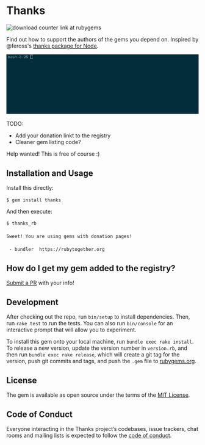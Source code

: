 # Thanks

![download counter link at rubygems](https://img.shields.io/gem/dt/thanks.svg)

Find out how to support the authors of the gems you depend on. Inspired by @feross's [thanks package for Node](https://github.com/feross/thanks).

![screencast of the gem in action](img/screencast.gif)

TODO: 

- Add your donation linkt to the registry
- Cleaner gem listing code?

Help wanted! This is free of course :)

## Installation and Usage

Install this directly:

`$ gem install thanks`

And then execute:

```sh
$ thanks_rb

Sweet! You are using gems with donation pages!

 - bundler	https://rubytogether.org
```

## How do I get my gem added to the registry?

[Submit a PR](https://github.com/dpritchett/thanks-ruby/pulls) with your info!

## Development

After checking out the repo, run `bin/setup` to install dependencies. Then, run `rake test` to run the tests. You can also run `bin/console` for an interactive prompt that will allow you to experiment.

To install this gem onto your local machine, run `bundle exec rake install`. To release a new version, update the version number in `version.rb`, and then run `bundle exec rake release`, which will create a git tag for the version, push git commits and tags, and push the `.gem` file to [rubygems.org](https://rubygems.org).

## License

The gem is available as open source under the terms of the [MIT License](http://opensource.org/licenses/MIT).

## Code of Conduct

Everyone interacting in the Thanks project’s codebases, issue trackers, chat rooms and mailing lists is expected to follow the [code of conduct](https://github.com/[USERNAME]/thanks/blob/master/CODE_OF_CONDUCT.md).
